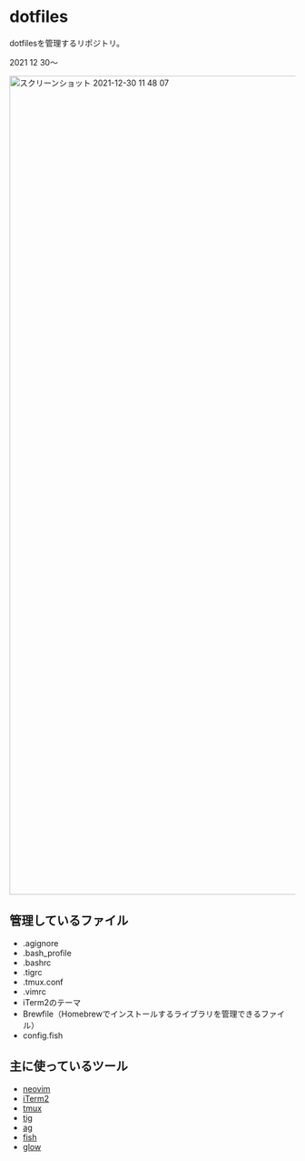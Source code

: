 # dotfiles
dotfilesを管理するリポジトリ。

2021 12 30〜

<img width="1440" alt="スクリーンショット 2021-12-30 11 48 07" src="https://user-images.githubusercontent.com/51050458/150794720-1a1d3d99-4110-494b-9cae-6582936535bb.png">

## 管理しているファイル
* .agignore
* .bash_profile
* .bashrc
* .tigrc
* .tmux.conf
* .vimrc
* iTerm2のテーマ
* Brewfile（Homebrewでインストールするライブラリを管理できるファイル）
* config.fish

## 主に使っているツール
* [neovim](https://github.com/neovim/neovim)
* [iTerm2](https://github.com/gnachman/iTerm2)
* [tmux](https://github.com/tmux/tmux)
* [tig](https://github.com/jonas/tig)
* [ag](https://github.com/ggreer/the_silver_searcher)
* [fish](https://github.com/fish-shell/fish-shell)
* [glow](https://github.com/charmbracelet/glow)

